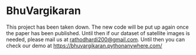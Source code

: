 # BhuVargikaran
This project has been taken down. The new code will be put up again once the paper has been published. Until then if our dataset of satellite images is needed, please mail us at rathodhardi200@gmail.com. 
Until then you can check our demo at https://bhuvargikaran.pythonanywhere.com/

